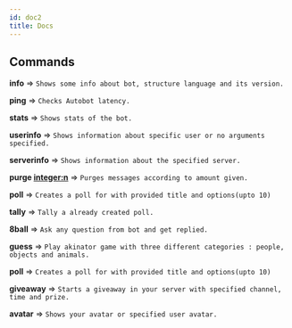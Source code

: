 ```yaml
---
id: doc2
title: Docs
---
```


## Commands

 **info**       => `Shows some info about bot, structure language and its version.`

 **ping**       => `Checks Autobot latency.`

 **stats**      => `Shows stats of the bot.`

 **userinfo**   => `Shows information about specific user or no arguments specified.`

 **serverinfo** => `Shows information about the specified server.`

 **purge <integer:n>** => `Purges messages according to amount given.`

 **poll** => `Creates a poll for with provided title and options(upto 10)`

 **tally** => `Tally a already created poll.`

 **8ball** => `Ask any question from bot and get replied.`

 **guess** => `Play akinator game with three different categories : people, objects and animals.`

 **poll** => `Creates a poll for with provided title and options(upto 10)`

 **giveaway** => `Starts a giveaway in your server with specified channel, time and prize.`

 **avatar** => `Shows your avatar or specified user avatar.`

